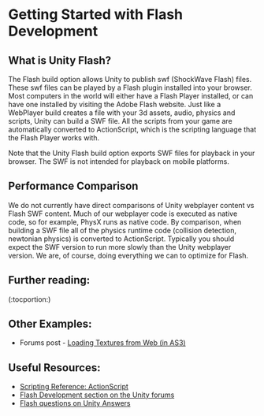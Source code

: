 Getting Started with Flash Development
======================================


What is Unity Flash?
--------------------

The Flash build option allows Unity to publish swf (ShockWave Flash) files.  These swf files can be played by a Flash plugin installed into your browser.  Most computers in the world will either have a Flash Player installed, or can have one installed by visiting the Adobe Flash website.  Just like a WebPlayer build creates a file with your 3d assets, audio, physics and scripts, Unity can build a SWF file.  All the scripts from your game are automatically converted to ActionScript, which is the scripting language that the Flash Player works with.

Note that the Unity Flash build option exports SWF files for playback in your browser.  The SWF is not intended for playback on mobile platforms.

Performance Comparison
----------------------

We do not currently have direct comparisons of Unity webplayer content vs Flash SWF content.  Much of our webplayer code is executed as native code, so for example, PhysX runs as native code.  By comparison, when building a SWF file all of the physics runtime code (collision detection, newtonian physics) is converted to ActionScript.  Typically you should expect the SWF version to run more slowly than the Unity webplayer version.  We are, of course, doing everything we can to optimize for Flash.

Further reading:
----------------

(:tocportion:)


Other Examples:
---------------

* Forums post - [Loading Textures from Web (in AS3)](http://forum.unity3d.com/threads/128057-Flash-Simple-AS3-Bridge-Demo-Loading-textures-from-web.?p=864642&viewfull=1#post864642.html)

Useful Resources:
-----------------

* [Scripting Reference: ActionScript](http://unity3d.com/support/documentation/ScriptReference/ActionScript.html.html)
* [Flash Development section on the Unity forums](http://forum.unity3d.com/forums/36-Flash-Development.html)
* [Flash questions on Unity Answers](http://answers.unity3d.com/questions/topics/flash.html.html)

